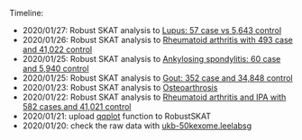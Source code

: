 Timeline:
* 2020/01/27: Robust SKAT analysis to [Lupus: 57 case vs 5,643 control](extdata/SLE/)
* 2020/01/26: Robust SKAT analysis to [Rheumatoid arthritis with  493 case and 41,022 control](extdata/RA/)
* 2020/01/25: Robust SKAT analysis to [Ankylosing spondylitis: 60 case and 5,940 control](extdata/AS/)
* 2020/01/25: Robust SKAT analysis to [Gout: 352 case and 34,848 control](extdata/Gout/)
* 2020/01/23: Robust SKAT analysis to [Osteoarthrosis](extdata/OA/)
* 2020/01/22: Robust SKAT analysis to [Rheumatoid arthritis and IPA with 582 cases and 41,021 control](extdata/RA-IPA/)
* 2020/01/21: upload [qqplot](./R/qqplot.R) function to RobustSKAT
* 2020/01/20: check the raw data with [ukb-50kexome.leelabsg](http://ukb-50kexome.leelabsg.org/pheno/695.4)
